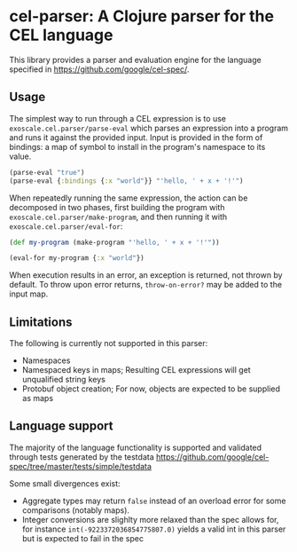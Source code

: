 cel-parser: A Clojure parser for the CEL language
=================================================

This library provides a parser and evaluation engine for the language
specified in https://github.com/google/cel-spec/.

## Usage

The simplest way to run through a CEL expression is to use
`exoscale.cel.parser/parse-eval` which parses an expression into
a program and runs it against the provided input. Input is provided
in the form of bindings: a map of symbol to install in the program's
namespace to its value.

``` clojure
(parse-eval "true")
(parse-eval {:bindings {:x "world"}} "'hello, ' + x + '!'")
```

When repeatedly running the same expression, the action can be
decomposed in two phases, first building the program with
`exoscale.cel.parser/make-program`, and then running it with
`exoscale.cel.parser/eval-for`:

``` clojure
(def my-program (make-program "'hello, ' + x + '!'"))

(eval-for my-program {:x "world"})
```

When execution results in an error, an exception is returned, not
thrown by default. To throw upon error returns, `throw-on-error?`
may be added to the input map.

## Limitations

The following is currently not supported in this parser:

- Namespaces
- Namespaced keys in maps; Resulting CEL expressions will get unqualified string keys
- Protobuf object creation; For now, objects are expected to be supplied as maps


## Language support

The majority of the language functionality is supported and validated
through tests generated by the testdata
https://github.com/google/cel-spec/tree/master/tests/simple/testdata

Some small divergences exist:

- Aggregate types may return `false` instead of an overload error for some
  comparisons (notably maps).
- Integer conversions are slighlty more relaxed than the spec allows for, for
  instance `int(-9223372036854775807.0)` yields a valid int in this parser
  but is expected to fail in the spec
